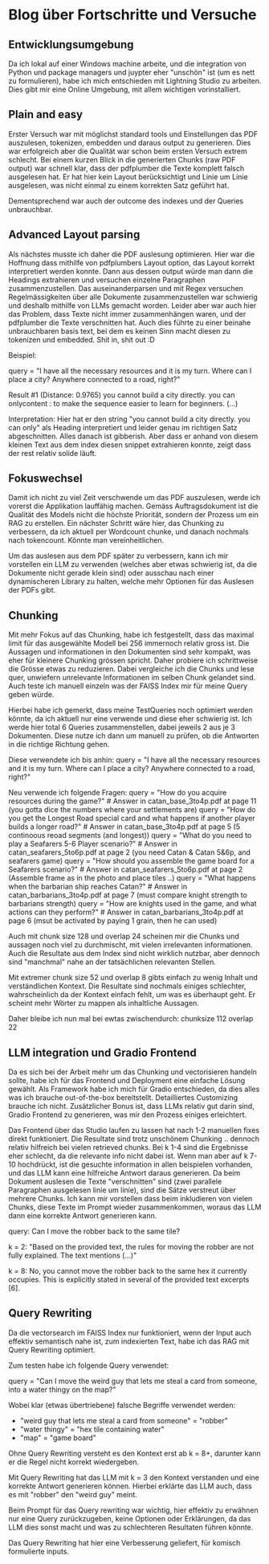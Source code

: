 # Blog über Fortschritte und Versuche

## Entwicklungsumgebung

Da ich lokal auf einer Windows machine arbeite, und die integration von Python und package managers und juypter eher "unschön" ist (um es nett zu formulieren), habe ich mich entschieden mit Lightning Studio zu arbeiten. Dies gibt mir eine Online Umgebung, mit allem wichtigen vorinstalliert.

## Plain and easy

Erster Versuch war mit möglichst standard tools und Einstellungen das PDF auszulesen, tokenizen, embedden und daraus output zu generieren. Dies war erfolgreich aber die Qualität war schon beim ersten Versuch extrem schlecht. Bei einem kurzen Blick in die generierten Chunks (raw PDF output) war schnell klar, dass der pdfplumber die Texte komplett falsch ausgelesen hat. Er hat hier kein Layout berücksichtigt und Linie um Linie ausgelesen, was nicht einmal zu einem korrekten Satz geführt hat.

Dementsprechend war auch der outcome des indexes und der Queries unbrauchbar.

## Advanced Layout parsing

Als nächstes musste ich daher die PDF auslesung optimieren. Hier war die Hoffnung dass mithilfe von pdfplumbers Layout option, das Layout korrekt interpretiert werden konnte. Dann aus dessen output würde man dann die Headings extrahieren und versuchen einzelne Paragraphen zusammenzustellen. Das auseinanderparsen und mit Regex versuchen Regelmässigkeiten über alle Dokumente zusammenzustellen war schwierig und deshalb mithilfe von LLMs gemacht worden. Leider aber war auch hier das Problem, dass Texte nicht immer zusammenhängen waren, und der pdfplumber die Texte verschnitten hat. Auch dies führte zu einer beinahe unbrauchbaren basis text, bei dem es keinen Sinn macht diesen zu tokenizen und embedded. Shit in, shit out :D

Beispiel:

query = "I have all the necessary resources and it is my turn. Where can I place a city? Anywhere connected to a road, right?"

Result #1 (Distance: 0.9765)
you cannot build a city directly. you can onlycontent : to make the sequence easier to learn for beginners. (...)

Interpretation: Hier hat er den string "you cannot build a city directly. you can only" als Heading interpretiert und leider genau im richtigen Satz abgeschnitten. Alles danach ist gibberish. Aber dass er anhand von diesem kleinen Text aus dem index diesen snippet extrahieren konnte, zeigt dass der rest relativ solide läuft.

## Fokuswechsel

Damit ich nicht zu viel Zeit verschwende um das PDF auszulesen, werde ich vorerst die Applikation lauffähig machen. Gemäss Auftragsdokument ist die Qualität des Models nicht die höchste Priorität, sondern der Prozess um ein RAG zu erstellen. Ein nächster Schritt wäre hier, das Chunking zu verbessern, da ich aktuell per Wordcount chunke, und danach nochmals nach tokencount. Könnte man vereinheitlichen.

Um das auslesen aus dem PDF später zu verbessern, kann ich mir vorstellen ein LLM zu verwenden (welches aber etwas schwierig ist, da die Dokumente nicht gerade klein sind) oder ausschau nach einer dynamischeren Library zu halten, welche mehr Optionen für das Auslesen der PDFs gibt.

## Chunking

Mit mehr Fokus auf das Chunking, habe ich festgestellt, dass das maximal limit für das ausgewählte Modell bei 256 immernoch relativ gross ist. Die Aussagen und informationen in den Dokumenten sind sehr kompakt, was eher für kleinere Chunking grössen spricht. Daher probiere ich schrittweise die Grösse etwas zu reduzieren. Dabei vergleiche ich die Chunks und lese quer, unwiefern unrelevante Informationen im selben Chunk gelandet sind. Auch teste ich manuell einzeln was der FAISS Index mir für meine Query geben würde.

Hierbei habe ich gemerkt, dass meine TestQueries noch optimiert werden könnte, da ich aktuell nur eine verwende und diese eher schwierig ist. Ich werde hier total 6 Queries zusammenstellen, dabei jeweils 2 aus je 3 Dokumenten. Diese nutze ich dann um manuell zu prüfen, ob die Antworten in die richtige Richtung gehen.

Diese verwendete ich bis anhin:
query = "I have all the necessary resources and it is my turn. Where can I place a city? Anywhere connected to a road, right?"

Neu verwende ich folgende Fragen:
query = "How do you acquire resources during the game?" # Answer in catan_base_3to4p.pdf at page 11 (you gotta dice the numbers where your settlements are)
query = "How do you get the Longest Road special card and what happens if another player builds a longer road?" # Answer in catan_base_3to4p.pdf at page 5 (5 continoous reoad segments (and longest))
query = "What do you need to play a Seafarers 5-6 Player scenario?" # Answer in catan_seafarers_5to6p.pdf at page 2 (you need Catan & Catan 5&6p, and seafarers game)
query = "How should you assemble the game board for a Seafarers scenario?" # Answer in catan_seafarers_5to6p.pdf at page 2 (Assemble frame as in the photo and place tiles ..)
query = "What happens when the barbarian ship reaches Catan?" # Answer in catan_barbarians_3to4p.pdf at page 7 (must compare knight strength to barbarians strength)
query = "How are knights used in the game, and what actions can they perform?" # Answer in catan_barbarians_3to4p.pdf at page 6 (msut be activated by paying 1 grain, then he can used)

Auch mit chunk size 128 und overlap 24 scheinen mir die Chunks und aussagen noch viel zu durchmischt, mit vielen irrelevanten informationen. Auch die Resultate aus dem Index sind nicht wirklich nutzbar, aber dennoch sind "manchmal" nahe an der tatsächlichen relevanten Stellen.

Mit extremer chunk size 52 und overlap 8 gibts einfach zu wenig Inhalt und verständlichen Kontext. Die Resultate sind nochmals einiges schlechter, wahrscheinlich da der Kontext einfach fehlt, um was es überhaupt geht. Er scheint mehr Wörter zu mappen als inhaltliche Aussagen.

Daher bleibe ich nun mal bei ewtas zwischendurch: chunksize 112 overlap 22

## LLM integration und Gradio Frontend

Da es sich bei der Arbeit mehr um das Chunking und vectorisieren handeln sollte, habe ich für das Frontend und Deployment eine einfache Lösung gewählt. Als Framework habe ich mich für Gradio entschieden, da dies alles was ich brauche out-of-the-box bereitstellt. Detailliertes Customizing brauche ich nicht. Zusätzlicher Bonus ist, dass LLMs relativ gut darin sind, Gradio Frontend zu generieren, was mir den Prozess einiges erleichtert.

Das Frontend über das Studio laufen zu lassen hat nach 1-2 manuellen fixes direkt funktioniert. Die Resultate sind trotz unschönem Chunking .. dennoch relativ hilfreich bei vielen retrieved chunks. Bei k 1-4 sind die Ergebnisse eher schlecht, da die relevante info nicht dabei ist. Wenn man aber auf k 7-10 hochdrückt, ist die gesuchte information in allen beispielen vorhanden, und das LLM kann eine hilfreiche Antwort daraus generieren. Da beim Dokument auslesen die Texte "verschnitten" sind (zwei parallele Paragraphen ausgelesen linie um linie), sind die Sätze verstreut über mehrere Chunks. Ich kann mir vorstellen dass beim inkludieren von vielen Chunks, diese Texte im Prompt wieder zusammenkommen, woraus das LLM dann eine korrekte Antwort generieren kann.

query: Can I move the robber back to the same tile?

k = 2:
"Based on the provided text, the rules for moving the robber are not fully explained. The text mentions (...)"

k = 8:
No, you cannot move the robber back to the same hex it currently occupies. This is explicitly stated in several of the provided text excerpts [6].

## Query Rewriting

Da die vectorsearch im FAISS Index nur funktioniert, wenn der Input auch effektiv semantisch nahe ist, zum indexierten Text, habe ich das RAG mit Query Rewriting optimiert.

Zum testen habe ich folgende Query verwendet:

query = "Can I move the weird guy that lets me steal a card from someone, into a water thingy on the map?"

Wobei klar (etwas übertriebene) falsche Begriffe verwendet werden:

- "weird guy that lets me steal a card from someone" = "robber"
- "water thingy" = "hex tile containing water"
- "map" = "game board"

Ohne Query Rewriting versteht es den Kontext erst ab k = 8+, darunter kann er die Regel nicht korrekt wiedergeben.

Mit Query Rewriting hat das LLM mit k = 3 den Kontext verstanden und eine korrekte Antwort generieren können. Hierbei erklärte das LLM auch, dass es mit "robber" den "weird guy" meint.

Beim Prompt für das Query rewriting war wichtig, hier effektiv zu erwähnen nur eine Query zurückzugeben, keine Optionen oder Erklärungen, da das LLM dies sonst macht und was zu schlechteren Resultaten führen könnte.

Das Query Rewriting hat hier eine Verbesserung geliefert, für komisch formulierte inputs.
